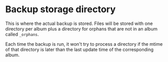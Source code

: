 # Backup storage directory

This is where the actual backup is stored. Files will be stored with one directory per album
plus a directory for orphans that are not in an album called `_orphans`.

Each time the backup is run, it won't try to process a directory if the mtime of that directory is later than the last update time of the corresponding album.
